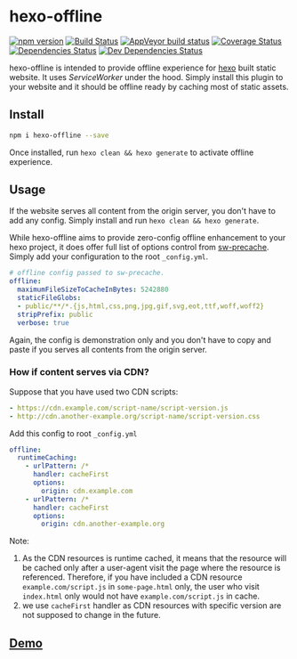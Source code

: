 # hexo-offline
[![npm version](https://img.shields.io/npm/v/hexo-offline.svg?style=flat-square)](https://www.npmjs.com/package/hexo-offline)
[![Build Status](https://img.shields.io/travis/JLHwung/hexo-offline.svg?style=flat-square)](https://travis-ci.org/JLHwung/hexo-offline)
[![AppVeyor build status](https://img.shields.io/appveyor/ci/JLHwung/hexo-offline.svg?style=flat-square)](https://ci.appveyor.com/project/JLHwung/hexo-offline)
[![Coverage Status](https://img.shields.io/coveralls/JLHwung/hexo-offline.svg?style=flat-square)](https://coveralls.io/github/JLHwung/hexo-offline)
[![Dependencies Status](https://img.shields.io/david/JLHwung/hexo-offline.svg?style=flat-square)](https://david-dm.org/JLHwung/hexo-offline)
[![Dev Dependencies Status](https://img.shields.io/david/dev/JLHwung/hexo-offline.svg?style=flat-square)](https://david-dm.org/JLHwung/hexo-offline?type=dev)

hexo-offline is intended to provide offline experience for [hexo](https://hexo.io) built static website. It uses *ServiceWorker* under the hood. Simply install this plugin to your website and it should be offline ready by caching most of static assets.

## Install
```bash
npm i hexo-offline --save
```
Once installed, run `hexo clean && hexo generate` to activate offline experience.

## Usage
If the website serves all content from the origin server, you don't have to add any config. Simply install and run `hexo clean && hexo generate`.

While hexo-offline aims to provide zero-config offline enhancement to your hexo project, it does offer full list of options control from [sw-precache](https://github.com/GoogleChrome/sw-precache#options-parameter). Simply add your configuration to the root `_config.yml`.

```yaml
# offline config passed to sw-precache.
offline:
  maximumFileSizeToCacheInBytes: 5242880
  staticFileGlobs:
  - public/**/*.{js,html,css,png,jpg,gif,svg,eot,ttf,woff,woff2}
  stripPrefix: public
  verbose: true
```

Again, the config is demonstration only and you don't have to copy and paste if you serves all contents from the origin server.

### How if content serves via CDN?

Suppose that you have used two CDN scripts:
```yaml
- https://cdn.example.com/script-name/script-version.js
- http://cdn.another-example.org/script-name/script-version.css
```

Add this config to root `_config.yml`
```yaml
offline:
  runtimeCaching:
    - urlPattern: /*
      handler: cacheFirst
      options:
        origin: cdn.example.com
    - urlPattern: /*
      handler: cacheFirst
      options:
        origin: cdn.another-example.org
```

Note:

1. As the CDN resources is runtime cached, it means that the resource will be cached only after a user-agent visit the page where the resource is referenced. Therefore, if you have included a CDN resource `example.com/script.js` in `some-page.html` only, the user who visit `index.html` only would not have `example.com/script.js` in cache.
1. we use `cacheFirst` handler as CDN resources with specific version are not supposed to change in the future.

## [Demo](https://jhuang.me)

